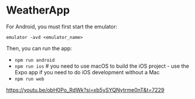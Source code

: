 # WeatherApp

For Android, you must first start the emulator:

`emulator -avd <emulator_name>`

Then, you can run the app:

- `npm run android`
- `npm run ios` # you need to use macOS to build the iOS project - use the Expo app if you need to do iOS development without a Mac
- `npm run web`

https://youtu.be/obH0Po_RdWk?si=xb5ySYQNytrme0nT&t=7229
